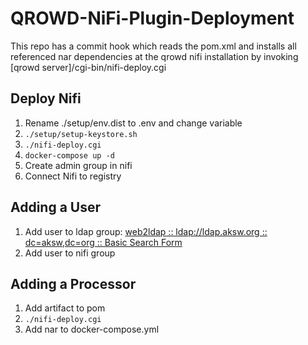 # QROWD-NiFi-Plugin-Deployment

This repo has a commit hook which reads the pom.xml and installs all referenced nar dependencies at the qrowd nifi installation by invoking
[qrowd server]/cgi-bin/nifi-deploy.cgi

## Deploy Nifi

1. Rename ./setup/env.dist to .env and change variable
2. `./setup/setup-keystore.sh`
3. `./nifi-deploy.cgi`
4. `docker-compose up -d`
5. Create admin group in nifi
6. Connect Nifi to registry

## Adding a User

1. Add user to ldap group:
   [web2ldap :: ldap://ldap.aksw.org :: dc=aksw,dc=org :: Basic Search Form](https://ldap.aksw.org/web2ldap-k/searchform?ldapurl=ldap%3A%2F%2Fldap.aksw.org%2Fdc%3Daksw%2Cdc%3Dorg%3F%3F%3F%3Fx-starttls%3D2)
2. Add user to nifi group

## Adding a Processor

1. Add artifact to pom
2. `./nifi-deploy.cgi`
3. Add nar to docker-compose.yml
